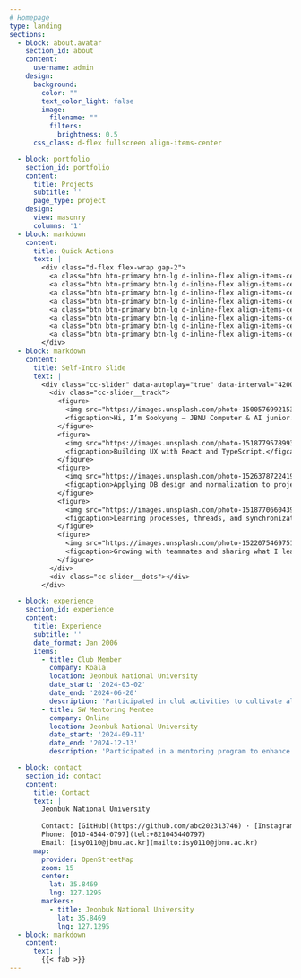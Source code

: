 ```yaml
---
# Homepage
type: landing
sections:
  - block: about.avatar
    section_id: about
    content:
      username: admin
    design:
      background:
        color: ""
        text_color_light: false
        image:
          filename: ""
          filters:
            brightness: 0.5
      css_class: d-flex fullscreen align-items-center

  - block: portfolio
    section_id: portfolio
    content:
      title: Projects
      subtitle: ''
      page_type: project
    design:
      view: masonry
      columns: '1'
  - block: markdown
    content:
      title: Quick Actions
      text: |
        <div class="d-flex flex-wrap gap-2">
          <a class="btn btn-primary btn-lg d-inline-flex align-items-center" href="#top"><i class="fas fa-arrow-up me-2"></i>Top</a>
          <a class="btn btn-primary btn-lg d-inline-flex align-items-center" href="/en/project/"><i class="fas fa-layer-group me-2"></i>Projects</a>
          <a class="btn btn-primary btn-lg d-inline-flex align-items-center" href="/uploads/resume.pdf"><i class="fas fa-file-alt me-2"></i>Resumé (PDF)</a>
          <a class="btn btn-primary btn-lg d-inline-flex align-items-center" href="mailto:isy0110@jbnu.ac.kr"><i class="fas fa-envelope me-2"></i>Contact</a>
          <a class="btn btn-primary btn-lg d-inline-flex align-items-center" href="tel:+821045440797"><i class="fas fa-phone me-2"></i>Call</a>
          <a class="btn btn-primary btn-lg d-inline-flex align-items-center" href="https://maps.google.com/?q=35.8469,127.1295" target="_blank" rel="noopener"><i class="fas fa-map-marker-alt me-2"></i>Map</a>
          <a class="btn btn-primary btn-lg d-inline-flex align-items-center" href="/"><i class="fas fa-globe me-2"></i>Korean/English</a>
          <a class="btn btn-primary btn-lg d-inline-flex align-items-center" href="https://jbnu.macs.or.kr" target="_blank" rel="noopener"><i class="fas fa-external-link-alt me-2"></i>Department</a>
        </div>
  - block: markdown
    content:
      title: Self-Intro Slide
      text: |
        <div class="cc-slider" data-autoplay="true" data-interval="4200">
          <div class="cc-slider__track">
            <figure>
              <img src="https://images.unsplash.com/photo-1500576992153-0271099def59?auto=format&fit=crop&w=1600&q=80" alt="Hello sticker" style="height:360px;" />
              <figcaption>Hi, I’m Sookyung — JBNU Computer & AI junior.</figcaption>
            </figure>
            <figure>
              <img src="https://images.unsplash.com/photo-1518779578993-ec3579fee39f?auto=format&fit=crop&w=1600&q=80" alt="Code" style="height:360px;" />
              <figcaption>Building UX with React and TypeScript.</figcaption>
            </figure>
            <figure>
              <img src="https://images.unsplash.com/photo-1526378722419-350d4f3de0bb?auto=format&fit=crop&w=1600&q=80" alt="Database" style="height:360px;" />
              <figcaption>Applying DB design and normalization to projects.</figcaption>
            </figure>
            <figure>
              <img src="https://images.unsplash.com/photo-1518770660439-4636190af475?auto=format&fit=crop&w=1600&q=80" alt="Operating System" style="height:360px;" />
              <figcaption>Learning processes, threads, and synchronization.</figcaption>
            </figure>
            <figure>
              <img src="https://images.unsplash.com/photo-1522075469751-3a6694fb2f61?auto=format&fit=crop&w=1600&q=80" alt="Teamwork" style="height:360px;" />
              <figcaption>Growing with teammates and sharing what I learn.</figcaption>
            </figure>
          </div>
          <div class="cc-slider__dots"></div>
        </div>

  - block: experience
    section_id: experience
    content:
      title: Experience
      subtitle: ''
      date_format: Jan 2006
      items:
        - title: Club Member
          company: Koala
          location: Jeonbuk National University
          date_start: '2024-03-02'
          date_end: '2024-06-20'
          description: 'Participated in club activities to cultivate algorithmic problem-solving abilities and logical thinking.'
        - title: SW Mentoring Mentee
          company: Online
          location: Jeonbuk National University
          date_start: '2024-09-11'
          date_end: '2024-12-13'
          description: 'Participated in a mentoring program to enhance practical technical skills through interaction with a senior mentor.'

  - block: contact
    section_id: contact
    content:
      title: Contact
      text: |
        Jeonbuk National University
        
        Contact: [GitHub](https://github.com/abc202313746) · [Instagram](https://www.instagram.com/insookyoung/)
        Phone: [010-4544-0797](tel:+821045440797)
        Email: [isy0110@jbnu.ac.kr](mailto:isy0110@jbnu.ac.kr)
      map:
        provider: OpenStreetMap
        zoom: 15
        center:
          lat: 35.8469
          lng: 127.1295
        markers:
          - title: Jeonbuk National University
            lat: 35.8469
            lng: 127.1295
  - block: markdown
    content:
      text: |
        {{< fab >}}
---
```

